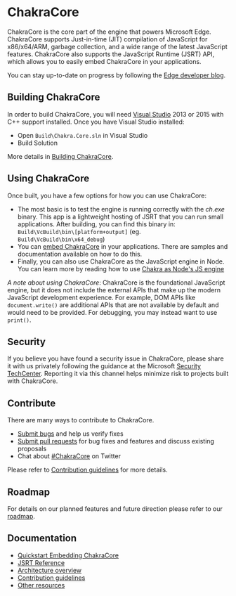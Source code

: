 # ChakraCore

ChakraCore is the core part of the engine that powers Microsoft Edge.  ChakraCore supports Just-in-time (JIT) compilation of JavaScript for x86/x64/ARM, garbage collection, and a wide range of the latest JavaScript features.  ChakraCore also supports the JavaScript Runtime (JSRT) API, which allows you to easily embed ChakraCore in your applications.

You can stay up-to-date on progress by following the [Edge developer blog](http://blogs.windows.com/msedgedev/).

## Building ChakraCore

In order to build ChakraCore, you will need [Visual Studio](https://www.visualstudio.com/products/visual-studio-community-vs) 2013 or 2015 with C++ support installed.  Once you have Visual Studio installed:

* Open `Build\Chakra.Core.sln` in Visual Studio
* Build Solution

More details in [Building ChakraCore](https://github.com/Microsoft/ChakraCore/wiki/Building-ChakraCore).

## Using ChakraCore

Once built, you have a few options for how you can use ChakraCore:

* The most basic is to test the engine is running correctly with the *ch.exe* binary.  This app is a lightweight hosting of JSRT that you can run small applications.  After building, you can find this binary in: `Build\VcBuild\bin\[platform+output]`  (eg. `Build\VcBuild\bin\x64_debug`)
* You can [embed ChakraCore](https://github.com/Microsoft/ChakraCore/wiki/Embedding-ChakraCore) in your applications.  There are samples and documentation available on how to do this.
* Finally, you can also use ChakraCore as the JavaScript engine in Node.  You can learn more by reading how to use [Chakra as Node's JS engine](https://github.com/Microsoft/node)

_A note about using ChakraCore_: ChakraCore is the foundational JavaScript engine, but it does not include the external APIs that make up the modern JavaScript development experience.  For example, DOM APIs like ```document.write()``` are additional APIs that are not available by default and would need to be provided.  For debugging, you may instead want to use ```print()```.

## Security

If you believe you have found a security issue in ChakraCore, please share it with us privately following the guidance at the Microsoft [Security TechCenter](https://technet.microsoft.com/en-us/security/ff852094). Reporting it via this channel helps minimize risk to projects built with ChakraCore.

## Contribute

There are many ways to contribute to ChakraCore.

* [Submit bugs](https://github.com/Microsoft/ChakraCore/issues) and help us verify fixes
* [Submit pull requests](https://github.com/Microsoft/ChakraCore/pulls) for bug fixes and features and discuss existing proposals
* Chat about [#ChakraCore](https://twitter.com/search?src=typd&q=ChakraCore) on Twitter

Please refer to [Contribution guidelines](https://github.com/Microsoft/ChakraCore/wiki/Contributor-Guidance) for more details.

## Roadmap
For details on our planned features and future direction please refer to our [roadmap](https://github.com/Microsoft/ChakraCore/wiki/Roadmap).

## Documentation

* [Quickstart Embedding ChakraCore](https://github.com/Microsoft/ChakraCore/wiki/Embedding-ChakraCore)
* [JSRT Reference](https://github.com/Microsoft/ChakraCore/wiki/JavaScript-Runtime-%28JSRT%29-Reference)
* [Architecture overview](https://github.com/Microsoft/ChakraCore/wiki/Architecture-Overview)
* [Contribution guidelines](https://github.com/Microsoft/ChakraCore/wiki/Contributor-Guidance)
* [Other resources](https://github.com/Microsoft/ChakraCore/wiki/Resources)
